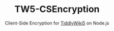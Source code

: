 <div class="markdown">
<div align="center">
<h1>TW5-CSEncryption</h1>
<p>Client-Side Encryption for <a class="tc-tiddlylink tc-tiddlylink-missing" href="#TiddlyWiki5">TiddlyWiki5</a> on Node.js
</p>
</div>
</div>